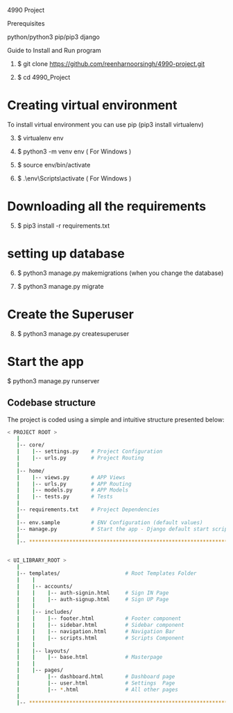4990 Project

Prerequisites

python/python3
pip/pip3
django


Guide to Install and Run program

1. $ git clone https://github.com/reenharnoorsingh/4990-project.git

2. $ cd 4990_Project

# Creating virtual environment
To install virtual environment you can use pip (pip3 install virtualenv)

3. $ virtualenv env
3. $ python3 -m venv env ( For Windows )

4. $ source env/bin/activate
4. $ .\env\Scripts\activate ( For Windows )

# Downloading all the requirements

5. $ pip3 install -r requirements.txt

# setting up database

6. $ python3 manage.py makemigrations (when you change the database)

7. $ python3 manage.py migrate

# Create the Superuser

8. $ python3 manage.py createsuperuser

# Start the app

$ python3 manage.py runserver

## Codebase structure

The project is coded using a simple and intuitive structure presented below:

```bash
< PROJECT ROOT >
   |
   |-- core/                            
   |    |-- settings.py    # Project Configuration  
   |    |-- urls.py        # Project Routing
   |
   |-- home/
   |    |-- views.py       # APP Views
   |    |-- urls.py        # APP Routing
   |    |-- models.py      # APP Models
   |    |-- tests.py       # Tests  
   |
   |-- requirements.txt    # Project Dependencies
   |
   |-- env.sample          # ENV Configuration (default values)
   |-- manage.py           # Start the app - Django default start script
   |
   |-- ************************************************************************


< UI_LIBRARY_ROOT >                      
   |
   |-- templates/                     # Root Templates Folder
   |    |          
   |    |-- accounts/       
   |    |    |-- auth-signin.html     # Sign IN Page
   |    |    |-- auth-signup.html     # Sign UP Page
   |    |
   |    |-- includes/       
   |    |    |-- footer.html          # Footer component
   |    |    |-- sidebar.html         # Sidebar component
   |    |    |-- navigation.html      # Navigation Bar
   |    |    |-- scripts.html         # Scripts Component
   |    |
   |    |-- layouts/       
   |    |    |-- base.html            # Masterpage
   |    |
   |    |-- pages/       
   |         |-- dashboard.html       # Dashboard page
   |         |-- user.html            # Settings  Page
   |         |-- *.html               # All other pages
   |    
   |-- ************************************************************************

